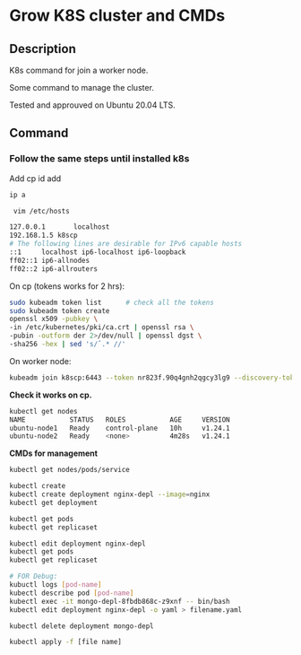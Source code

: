 # Grow K8S cluster and CMDs



## Description 

K8s command for join a worker node. 

Some command to manage the cluster.

Tested and approuved on Ubuntu 20.04 LTS. 



## Command 

### Follow the same steps until installed k8s

Add cp id add

```bash
ip a 
```

```bash
 vim /etc/hosts
```

```bash
127.0.0.1       localhost
192.168.1.5 k8scp
# The following lines are desirable for IPv6 capable hosts
::1     localhost ip6-localhost ip6-loopback
ff02::1 ip6-allnodes
ff02::2 ip6-allrouters
```

On cp (tokens works for 2 hrs):

```bash
sudo kubeadm token list      # check all the tokens
sudo kubeadm token create
openssl x509 -pubkey \
-in /etc/kubernetes/pki/ca.crt | openssl rsa \
-pubin -outform der 2>/dev/null | openssl dgst \
-sha256 -hex | sed 's/ˆ.* //'
```

On worker node:

```bash
kubeadm join k8scp:6443 --token nr823f.90q4gnh2qgcy3lg9 --discovery-token-ca-cert-hash sha256:50d3f0bf1e69060deeab80dd672241f6fb3b6e308e02b54457544fc422f5e9e3 
```

**Check it works on cp.**

```bash
kubectl get nodes
NAME           STATUS   ROLES           AGE     VERSION
ubuntu-node1   Ready    control-plane   10h     v1.24.1
ubuntu-node2   Ready    <none>          4m28s   v1.24.1
```



**CMDs for management**

```bash
kubectl get nodes/pods/service  

kubectl create
kubectl create deployment nginx-depl --image=nginx 
kubectl get deployment

kubectl get pods
kubectl get replicaset

kubectl edit deployment nginx-depl
kubectl get pods 
kubectl get replicaset

# FOR Debug:
kubuctl logs [pod-name]
kubectl describe pod [pod-name]
kubectl exec -it mongo-depl-8fbdb868c-z9xnf -- bin/bash
kubectl edit deployment nginx-depl -o yaml > filename.yaml

kubectl delete deployment mongo-depl

kubectl apply -f [file name]
```

